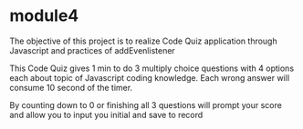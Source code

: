 # module4

The objective of this project is to realize Code Quiz application through Javascript and practices of addEvenlistener

This Code Quiz gives 1 min to do 3 multiply choice questions with 4 options each about topic of Javascript coding knowledge. Each wrong answer will consume 10 second of the timer.

By counting down to 0 or finishing all 3 questions will prompt your score and allow you to input you initial and save to record

